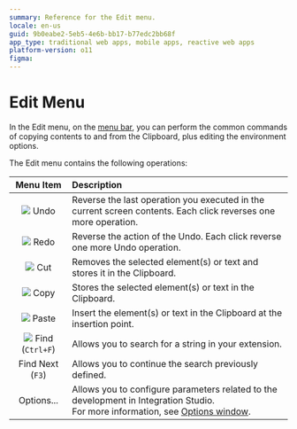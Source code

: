 ```yaml
---
summary: Reference for the Edit menu.
locale: en-us
guid: 9b0eabe2-5eb5-4e6b-bb17-b77edc2bb68f
app_type: traditional web apps, mobile apps, reactive web apps
platform-version: o11
figma:
---
```

# Edit Menu

In the Edit menu, on the [menu bar](<../../workspace.md>), you can perform the common commands of copying contents to and from the Clipboard, plus editing the environment options.

The Edit menu contains the following operations:


Menu Item | Description
:--------:|:-----------
![](images/file-undo.gif) Undo | Reverse the last operation you executed in the current screen contents. Each click reverses one more operation.
![](images/file-redo.gif) Redo | Reverse the action of the Undo. Each click reverse one more Undo operation.
![](images/file-cut.gif) Cut | Removes the selected element(s) or text and stores it in the Clipboard.
![](images/file-copy.gif) Copy | Stores the selected element(s) or text in the Clipboard.
![](images/file-paste.gif) Paste | Insert the element(s) or text in the Clipboard at the insertion point.
![](images/edit-find.gif) Find (`Ctrl+F`) | Allows you to search for a string in your extension.
Find Next (`F3`) | Allows you to continue the search previously defined.
Options... | Allows you to configure parameters related to the development in Integration Studio.<br/>For more information, see [Options window](<options.md>).

